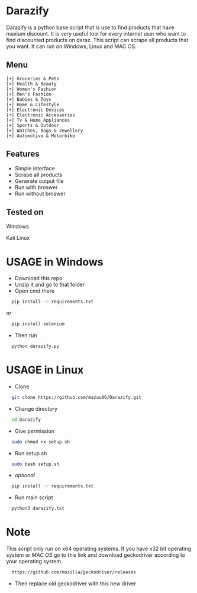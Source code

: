 
# Darazify


Darazify is a python base script that is use to find products that have maxium discount. It is very useful tool for every internet user who want to find discounted products on daraz. This script can scrape all products that you want. It can run on Windows, Linux and MAC OS.






## Menu

    [+] Groceries & Pets
    [+] Health & Beauty
    [+] Women's Fashion
    [+] Men's Fashion
    [+] Babies & Toys
    [+] Home & Lifestyle
    [+] Electronic Devices
    [+] Electronic Accessories
    [+] Tv & Home Appliances
    [+] Sports & Outdoor
    [+] Watches, Bags & Jewellery
    [+] Automotive & Motorbike






## Features

- Simple interface
- Scrape all products
- Generate output file
- Run with broswer
- Run without broswer

## Tested on
Windows

Kali Linux

# USAGE in Windows

- Download this repo
- Unzip it and go to that folder
- Open cmd there

```bash
  pip install -r requirements.txt
```
*or*
```bash
  pip install selenium
```
- Then run
```bash
  python darazify.py
```

# USAGE in Linux
- Clone
```bash
  git clone https://github.com/mazuu06/Darazify.git
```
- Change directory
```bash
  cd Darazify
```
- Give permission 
```bash
  sudo chmod +x setup.sh
```
- Run setup.sh
```bash
  sudo bash setup.sh
```
- *optional*
```bash
  pip install -r requirements.txt
```
- Run main script
```bash
  python3 darazify.txt
```

# Note
This script only run on x64 operating systems. If you have x32 bit operating system or *MAC OS* go to this link and download geckodriver according to your operating system.
```bash
  https://github.com/mozilla/geckodriver/releases
```
- Then replace old geckodriver with this new driver






